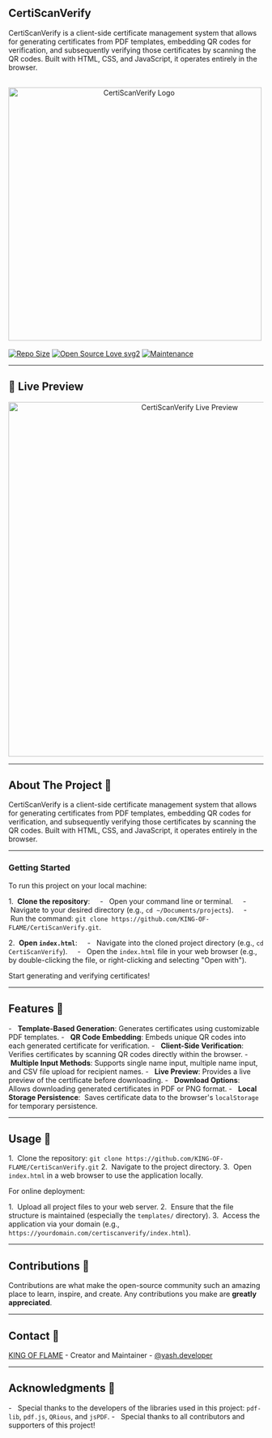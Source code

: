 ## CertiScanVerify
CertiScanVerify is a client-side certificate management system that allows for generating certificates from PDF templates, embedding QR codes for verification, and subsequently verifying those certificates by scanning the QR codes. Built with HTML, CSS, and JavaScript, it operates entirely in the browser.


<p align="center">
  <img src="https://i.ibb.co/0pZdSqKZ/Gemini-Generated-Image-z56q1jz56q1jz56q.png" alt="CertiScanVerify Logo" width="500"> 
</p>

[![Repo Size](https://img.shields.io/github/repo-size/KING-OF-FLAME/CertiScanVerify?style=flat-square&color=orange)](https://github.com/KING-OF-FLAME/CertiScanVerify)
[![Open Source Love svg2](https://badges.frapsoft.com/os/v2/open-source.svg?v=103)](https://github.com/KING-OF-FLAME/CertiScanVerify)
[![Maintenance](https://img.shields.io/badge/Maintained%3F-yes-green.svg)](https://github.com/KING-OF-FLAME/CertiScanVerify/graphs/commit-activity)

-------------------------------------------------

## 🚀 Live Preview

<p align="center">
  <img src="assets/demo.gif" alt="CertiScanVerify Live Preview" width="700">
</p>

-------------------------------------------------

## About The Project 📍

CertiScanVerify is a client-side certificate management system that allows for generating certificates from PDF templates, embedding QR codes for verification, and subsequently verifying those certificates by scanning the QR codes. Built with HTML, CSS, and JavaScript, it operates entirely in the browser.

-------------------------------------------------

### Getting Started

To run this project on your local machine:

1.  **Clone the repository**:
    -   Open your command line or terminal.
    -   Navigate to your desired directory (e.g., `cd ~/Documents/projects`).
    -   Run the command: `git clone https://github.com/KING-OF-FLAME/CertiScanVerify.git`.

2.  **Open `index.html`**:
    -   Navigate into the cloned project directory (e.g., `cd CertiScanVerify`).
    -   Open the `index.html` file in your web browser (e.g., by double-clicking the file, or right-clicking and selecting "Open with").

Start generating and verifying certificates!

-------------------------------------------------

## Features 📍

-   **Template-Based Generation**: Generates certificates using customizable PDF templates.
-   **QR Code Embedding**: Embeds unique QR codes into each generated certificate for verification.
-   **Client-Side Verification**: Verifies certificates by scanning QR codes directly within the browser.
-   **Multiple Input Methods**: Supports single name input, multiple name input, and CSV file upload for recipient names.
-   **Live Preview**: Provides a live preview of the certificate before downloading.
-   **Download Options**: Allows downloading generated certificates in PDF or PNG format.
-   **Local Storage Persistence**:  Saves certificate data to the browser's `localStorage` for temporary persistence.

-------------------------------------------------

## Usage 📍

1.  Clone the repository: `git clone https://github.com/KING-OF-FLAME/CertiScanVerify.git`
2.  Navigate to the project directory.
3.  Open `index.html` in a web browser to use the application locally.

For online deployment:

1.  Upload all project files to your web server.
2.  Ensure that the file structure is maintained (especially the `templates/` directory).
3.  Access the application via your domain (e.g., `https://yourdomain.com/certiscanverify/index.html`).

-------------------------------------------------

## Contributions 📍

Contributions are what make the open-source community such an amazing place to learn, inspire, and create. Any contributions you make are **greatly appreciated**.

-------------------------------------------------

## Contact 📍

[KING OF FLAME](https://github.com/KING-OF-FLAME) - Creator and Maintainer - [@yash.developer](https://www.instagram.com/yash.developer/)

-------------------------------------------------

## Acknowledgments 📍

-   Special thanks to the developers of the libraries used in this project: `pdf-lib`, `pdf.js`, `QRious`, and `jsPDF`.
-   Special thanks to all contributors and supporters of this project!
